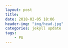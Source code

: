 ```yaml
---
layout: post
title: 
date: 2018-02-05 18:06
header-img: "img/head.jpg"
categories: jekyll update
tags:
    - PG
---
```

